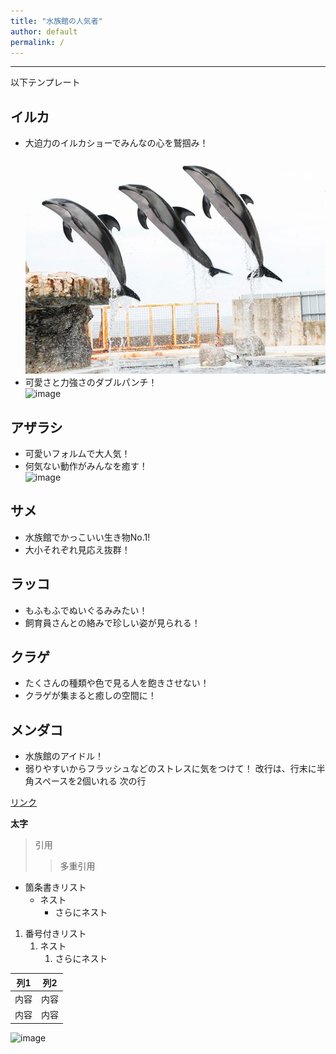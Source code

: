 ```yaml
---
title: "水族館の人気者"
author: default
permalink: /
---
```







---

以下テンプレート

## イルカ
- 大迫力のイルカショーでみんなの心を鷲掴み！  
![image](../assets/images/iruka.jpeg)
- 可愛さと力強さのダブルパンチ！  
![image](https://marineworld.hiyoriyama.co.jp/images/2021/10/acc01-02-480x360.jpg)
## アザラシ
- 可愛いフォルムで大人気！
- 何気ない動作がみんなを癒す！  
![image](https://media-assets.aumo.jp/uploads/photo/upload_photo/data/701893/large_webp_addbc4aa-a83a-4bbd-a2f5-628c6ad31d6d.webp)

## サメ 
- 水族館でかっこいい生き物No.1!
- 大小それぞれ見応え抜群！
## ラッコ
- もふもふでぬいぐるみみたい！
- 飼育員さんとの絡みで珍しい姿が見られる！
## クラゲ
- たくさんの種類や色で見る人を飽きさせない！
- クラゲが集まると癒しの空間に！
## メンダコ
- 水族館のアイドル！
- 弱りやすいからフラッシュなどのストレスに気をつけて！
改行は、行末に半角スペースを2個いれる
次の行

[リンク](https://www.google.co.jp/)

**太字**

> 引用
>> 多重引用


- 箇条書きリスト
  - ネスト
    - さらにネスト


1. 番号付きリスト
   1. ネスト
      1. さらにネスト


| 列1  | 列2  |
|-----|-----|
| 内容  | 内容  |
| 内容  | 内容  |

![image](/GHPages_WebSite/assets/images/logo-150.png)

